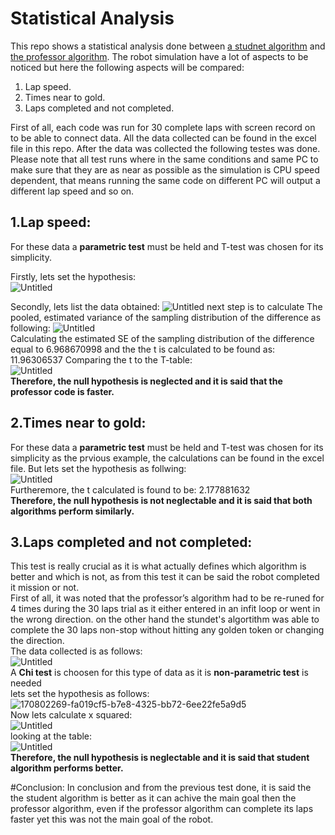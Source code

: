 # Statistical Analysis
This repo shows a statistical analysis done between [a studnet algorithm](https://github.com/youssefattia98/Research-Track-I-1) and [the professor algorithm](https://github.com/CarmineD8/python_simulator/tree/rt2).
The robot simulation have a lot of aspects to be noticed but here the following aspects will be compared:  

 1. Lap speed.
 2. Times near to gold.
 3. Laps completed and not completed.
 
 First of all, each code was run for 30 complete laps with screen record on to be able to connect data. All the data collected can be found in the excel file in this repo. After the data was collected the following testes was done. Please note that all test runs where in the same conditions and same PC to make sure that they are as near as possible as the simulation is CPU speed dependent, that means running the same code on different PC will output a different lap speed and so on.   

## 1.Lap speed:
For these data a **parametric test** must be held and T-test was chosen for its simplicity.  

Firstly, lets set the hypothesis:  
![Untitled](https://user-images.githubusercontent.com/69837845/170802269-fa019cf5-b7e8-4325-bb72-6ee22fe5a9d5.png)  

Secondly, lets list the data obtained:
![Untitled](https://user-images.githubusercontent.com/69837845/170801087-2ecba3ae-b8b5-45d1-a470-7b66da0e86bc.png)
next step is to calculate The pooled, estimated variance of the sampling distribution of the difference as following:
![Untitled](https://user-images.githubusercontent.com/69837845/170801643-cb13e7fe-5837-4a5f-bd7c-53db518b4a8c.png)  
Calculating the estimated SE of the sampling distribution of the difference equal to 6.968670998 
and the the t is calculated to be found as: 11.96306537
Comparing the t to the T-table:  
![Untitled](https://user-images.githubusercontent.com/69837845/170802417-89172849-dcc3-4cad-933a-9a3c8f9feaeb.png)  
**Therefore, the null hypothesis is neglected and it is said that the professor code is faster.**

## 2.Times near to gold:  
For these data a **parametric test** must be held and T-test was chosen for its simplicity as the prvious example, the calculations can be found in the excel file. But lets set the hypothesis as follwing:  
![Untitled](https://user-images.githubusercontent.com/69837845/170802269-fa019cf5-b7e8-4325-bb72-6ee22fe5a9d5.png)  
Furtheremore, the t calculated is found to be: 2.177881632  
**Therefore, the null hypothesis is not neglectable and it is said that both algorithms perform similarly.**  

## 3.Laps completed and not completed:  
This test is really crucial as it is what actually defines which algorithm is better and which is not, as from this test it can be said the robot completed it mission or not.  
First of all, it was noted that the professor’s algorithm had to be re-runed for 4 times during the 30 laps trial as it either entered in an infit loop or went in the wrong direction. on the other hand the stundet's algortithm was able to complete the 30 laps non-stop without hitting any golden token or changing the direction.  
The data collected is as follows:  
![Untitled](https://user-images.githubusercontent.com/69837845/170803240-a742f729-6d4f-481c-9b6d-68fbd1de41b4.png)  
A **Chi test** is choosen for this type of data as it is **non-parametric test** is needed  
lets set the hypothesis as follows:  
![170802269-fa019cf5-b7e8-4325-bb72-6ee22fe5a9d5](https://user-images.githubusercontent.com/69837845/170803465-4aaccf52-09f9-4b24-b3f8-1c6b9264592f.png)  
Now lets calculate x squared:  
![Untitled](https://user-images.githubusercontent.com/69837845/170803506-b26f106a-8d21-4d54-844c-dc4f8f37fd18.png)  
looking at the table:  
![Untitled](https://user-images.githubusercontent.com/69837845/170803635-f504bd39-ae0e-4108-9a48-59196b1f8871.png)  
**Therefore, the null hypothesis is neglectable and it is said that student algorithm performs better.**

#Conclusion:
In conclusion and from the previous test done, it is said the the student algorithm is better as it can achive the main goal then the professor algorithm, even if the professor algorithm can complete its laps faster yet this was not the main goal of the robot. 
